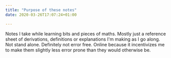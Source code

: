 ```yaml
---
title: "Purpose of these notes"
date: 2020-03-26T17:07:24+01:00

---
```


Notes I take while learning bits and pieces of maths. Mostly just a reference sheet of derivations, definitions or explanations I'm making as I go along. Not stand alone. Definitely not error free. Online because it incentivizes me to make them slightly less error prone than they would otherwise be.
